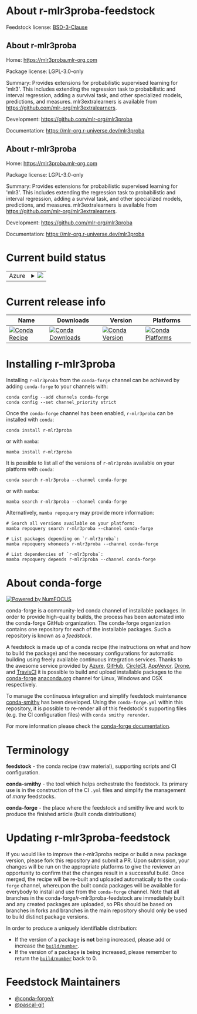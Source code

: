 About r-mlr3proba-feedstock
===========================

Feedstock license: [BSD-3-Clause](https://github.com/conda-forge/r-mlr3proba-feedstock/blob/main/LICENSE.txt)


About r-mlr3proba
-----------------

Home: https://mlr3proba.mlr-org.com

Package license: LGPL-3.0-only

Summary: Provides extensions for probabilistic supervised learning for 'mlr3'.  This includes extending the regression task to probabilistic and interval regression, adding a survival task, and other specialized models, predictions, and measures. mlr3extralearners is available from <https://github.com/mlr-org/mlr3extralearners>.

Development: https://github.com/mlr-org/mlr3proba

Documentation: https://mlr-org.r-universe.dev/mlr3proba

About r-mlr3proba
-----------------

Home: https://mlr3proba.mlr-org.com

Package license: LGPL-3.0-only

Summary: Provides extensions for probabilistic supervised learning for 'mlr3'.  This includes extending the regression task to probabilistic and interval regression, adding a survival task, and other specialized models, predictions, and measures. mlr3extralearners is available from <https://github.com/mlr-org/mlr3extralearners>.

Development: https://github.com/mlr-org/mlr3proba

Documentation: https://mlr-org.r-universe.dev/mlr3proba

Current build status
====================


<table>
    
  <tr>
    <td>Azure</td>
    <td>
      <details>
        <summary>
          <a href="https://dev.azure.com/conda-forge/feedstock-builds/_build/latest?definitionId=11744&branchName=main">
            <img src="https://dev.azure.com/conda-forge/feedstock-builds/_apis/build/status/r-mlr3proba-feedstock?branchName=main">
          </a>
        </summary>
        <table>
          <thead><tr><th>Variant</th><th>Status</th></tr></thead>
          <tbody><tr>
              <td>linux_64_r_base4.3</td>
              <td>
                <a href="https://dev.azure.com/conda-forge/feedstock-builds/_build/latest?definitionId=11744&branchName=main">
                  <img src="https://dev.azure.com/conda-forge/feedstock-builds/_apis/build/status/r-mlr3proba-feedstock?branchName=main&jobName=linux&configuration=linux%20linux_64_r_base4.3" alt="variant">
                </a>
              </td>
            </tr><tr>
              <td>linux_64_r_base4.4</td>
              <td>
                <a href="https://dev.azure.com/conda-forge/feedstock-builds/_build/latest?definitionId=11744&branchName=main">
                  <img src="https://dev.azure.com/conda-forge/feedstock-builds/_apis/build/status/r-mlr3proba-feedstock?branchName=main&jobName=linux&configuration=linux%20linux_64_r_base4.4" alt="variant">
                </a>
              </td>
            </tr><tr>
              <td>osx_64_r_base4.3</td>
              <td>
                <a href="https://dev.azure.com/conda-forge/feedstock-builds/_build/latest?definitionId=11744&branchName=main">
                  <img src="https://dev.azure.com/conda-forge/feedstock-builds/_apis/build/status/r-mlr3proba-feedstock?branchName=main&jobName=osx&configuration=osx%20osx_64_r_base4.3" alt="variant">
                </a>
              </td>
            </tr><tr>
              <td>osx_64_r_base4.4</td>
              <td>
                <a href="https://dev.azure.com/conda-forge/feedstock-builds/_build/latest?definitionId=11744&branchName=main">
                  <img src="https://dev.azure.com/conda-forge/feedstock-builds/_apis/build/status/r-mlr3proba-feedstock?branchName=main&jobName=osx&configuration=osx%20osx_64_r_base4.4" alt="variant">
                </a>
              </td>
            </tr><tr>
              <td>win_64_r_base4.3</td>
              <td>
                <a href="https://dev.azure.com/conda-forge/feedstock-builds/_build/latest?definitionId=11744&branchName=main">
                  <img src="https://dev.azure.com/conda-forge/feedstock-builds/_apis/build/status/r-mlr3proba-feedstock?branchName=main&jobName=win&configuration=win%20win_64_r_base4.3" alt="variant">
                </a>
              </td>
            </tr><tr>
              <td>win_64_r_base4.4</td>
              <td>
                <a href="https://dev.azure.com/conda-forge/feedstock-builds/_build/latest?definitionId=11744&branchName=main">
                  <img src="https://dev.azure.com/conda-forge/feedstock-builds/_apis/build/status/r-mlr3proba-feedstock?branchName=main&jobName=win&configuration=win%20win_64_r_base4.4" alt="variant">
                </a>
              </td>
            </tr>
          </tbody>
        </table>
      </details>
    </td>
  </tr>
</table>

Current release info
====================

| Name | Downloads | Version | Platforms |
| --- | --- | --- | --- |
| [![Conda Recipe](https://img.shields.io/badge/recipe-r--mlr3proba-green.svg)](https://anaconda.org/conda-forge/r-mlr3proba) | [![Conda Downloads](https://img.shields.io/conda/dn/conda-forge/r-mlr3proba.svg)](https://anaconda.org/conda-forge/r-mlr3proba) | [![Conda Version](https://img.shields.io/conda/vn/conda-forge/r-mlr3proba.svg)](https://anaconda.org/conda-forge/r-mlr3proba) | [![Conda Platforms](https://img.shields.io/conda/pn/conda-forge/r-mlr3proba.svg)](https://anaconda.org/conda-forge/r-mlr3proba) |

Installing r-mlr3proba
======================

Installing `r-mlr3proba` from the `conda-forge` channel can be achieved by adding `conda-forge` to your channels with:

```
conda config --add channels conda-forge
conda config --set channel_priority strict
```

Once the `conda-forge` channel has been enabled, `r-mlr3proba` can be installed with `conda`:

```
conda install r-mlr3proba
```

or with `mamba`:

```
mamba install r-mlr3proba
```

It is possible to list all of the versions of `r-mlr3proba` available on your platform with `conda`:

```
conda search r-mlr3proba --channel conda-forge
```

or with `mamba`:

```
mamba search r-mlr3proba --channel conda-forge
```

Alternatively, `mamba repoquery` may provide more information:

```
# Search all versions available on your platform:
mamba repoquery search r-mlr3proba --channel conda-forge

# List packages depending on `r-mlr3proba`:
mamba repoquery whoneeds r-mlr3proba --channel conda-forge

# List dependencies of `r-mlr3proba`:
mamba repoquery depends r-mlr3proba --channel conda-forge
```


About conda-forge
=================

[![Powered by
NumFOCUS](https://img.shields.io/badge/powered%20by-NumFOCUS-orange.svg?style=flat&colorA=E1523D&colorB=007D8A)](https://numfocus.org)

conda-forge is a community-led conda channel of installable packages.
In order to provide high-quality builds, the process has been automated into the
conda-forge GitHub organization. The conda-forge organization contains one repository
for each of the installable packages. Such a repository is known as a *feedstock*.

A feedstock is made up of a conda recipe (the instructions on what and how to build
the package) and the necessary configurations for automatic building using freely
available continuous integration services. Thanks to the awesome service provided by
[Azure](https://azure.microsoft.com/en-us/services/devops/), [GitHub](https://github.com/),
[CircleCI](https://circleci.com/), [AppVeyor](https://www.appveyor.com/),
[Drone](https://cloud.drone.io/welcome), and [TravisCI](https://travis-ci.com/)
it is possible to build and upload installable packages to the
[conda-forge](https://anaconda.org/conda-forge) [anaconda.org](https://anaconda.org/)
channel for Linux, Windows and OSX respectively.

To manage the continuous integration and simplify feedstock maintenance
[conda-smithy](https://github.com/conda-forge/conda-smithy) has been developed.
Using the ``conda-forge.yml`` within this repository, it is possible to re-render all of
this feedstock's supporting files (e.g. the CI configuration files) with ``conda smithy rerender``.

For more information please check the [conda-forge documentation](https://conda-forge.org/docs/).

Terminology
===========

**feedstock** - the conda recipe (raw material), supporting scripts and CI configuration.

**conda-smithy** - the tool which helps orchestrate the feedstock.
                   Its primary use is in the construction of the CI ``.yml`` files
                   and simplify the management of *many* feedstocks.

**conda-forge** - the place where the feedstock and smithy live and work to
                  produce the finished article (built conda distributions)


Updating r-mlr3proba-feedstock
==============================

If you would like to improve the r-mlr3proba recipe or build a new
package version, please fork this repository and submit a PR. Upon submission,
your changes will be run on the appropriate platforms to give the reviewer an
opportunity to confirm that the changes result in a successful build. Once
merged, the recipe will be re-built and uploaded automatically to the
`conda-forge` channel, whereupon the built conda packages will be available for
everybody to install and use from the `conda-forge` channel.
Note that all branches in the conda-forge/r-mlr3proba-feedstock are
immediately built and any created packages are uploaded, so PRs should be based
on branches in forks and branches in the main repository should only be used to
build distinct package versions.

In order to produce a uniquely identifiable distribution:
 * If the version of a package **is not** being increased, please add or increase
   the [``build/number``](https://docs.conda.io/projects/conda-build/en/latest/resources/define-metadata.html#build-number-and-string).
 * If the version of a package **is** being increased, please remember to return
   the [``build/number``](https://docs.conda.io/projects/conda-build/en/latest/resources/define-metadata.html#build-number-and-string)
   back to 0.

Feedstock Maintainers
=====================

* [@conda-forge/r](https://github.com/orgs/conda-forge/teams/r/)
* [@pascal-git](https://github.com/pascal-git/)

